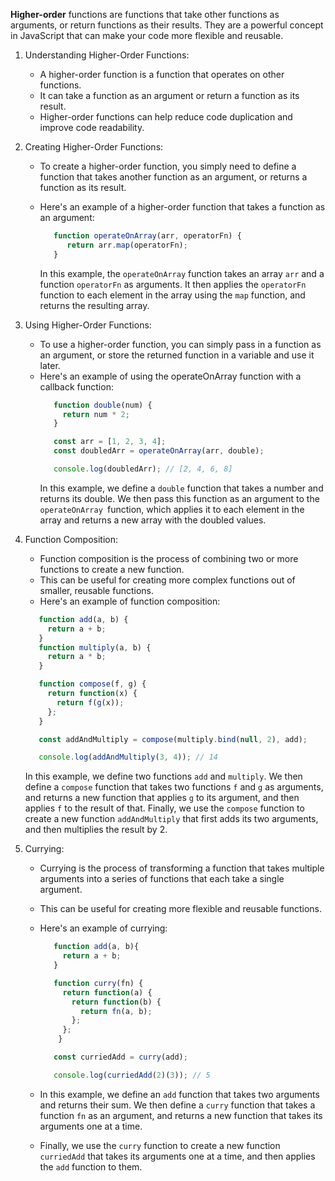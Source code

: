 **Higher-order** functions are functions that take other functions as arguments, or return functions as their results. 
They are a powerful concept in JavaScript that can make your code more flexible and reusable. 


1. Understanding Higher-Order Functions:

   - A higher-order function is a function that operates on other functions.
   - It can take a function as an argument or return a function as its result.
   - Higher-order functions can help reduce code duplication and improve code readability.

2. Creating Higher-Order Functions:

   - To create a higher-order function, you simply need to define a function that takes another function as an argument, or returns a function as its result.
   - Here's an example of a higher-order function that takes a function as an argument:
     ```JavaScript 
        function operateOnArray(arr, operatorFn) {
           return arr.map(operatorFn);
        }
     ```
     
     In this example, the `operateOnArray` function takes an array `arr` and a function `operatorFn` as arguments. 
     It then applies the `operatorFn` function to each element in the array using the `map` function, and returns the resulting array.
   
3. Using Higher-Order Functions:

   - To use a higher-order function, you can simply pass in a function as an argument, or store the returned function in a variable and use it later.
   - Here's an example of using the operateOnArray function with a callback function:
     ```javascript
        function double(num) {
          return num * 2;
        }

        const arr = [1, 2, 3, 4];
        const doubledArr = operateOnArray(arr, double);

        console.log(doubledArr); // [2, 4, 6, 8]
     ```
     In this example, we define a `double` function that takes a number and returns its double. 
     We then pass this function as an argument to the `operateOnArray `function, which applies it to each element in the array and returns a new array with the doubled values.

4. Function Composition:

   - Function composition is the process of combining two or more functions to create a new function.
   - This can be useful for creating more complex functions out of smaller, reusable functions.
   - Here's an example of function composition:
   
   ```javascript
      function add(a, b) {
        return a + b;
      }
      function multiply(a, b) {
        return a * b;
      }

      function compose(f, g) {
        return function(x) {
          return f(g(x));
        };
      }

      const addAndMultiply = compose(multiply.bind(null, 2), add);

      console.log(addAndMultiply(3, 4)); // 14
   ```
   
   In this example, we define two functions `add` and `multiply`. 
   We then define a `compose` function that takes two functions `f` and `g` as arguments, and returns a new function that 
   applies `g` to its argument, and then applies `f` to the result of that.
   Finally, we use the `compose` function to create a new function `addAndMultiply` that first adds its two arguments, and then 
   multiplies the result by 2.
   
   
5. Currying:

   - Currying is the process of transforming a function that takes multiple arguments into a series of functions that each take a single argument.
   - This can be useful for creating more flexible and reusable functions.
   - Here's an example of currying:
   
     ```javascript
        function add(a, b){
          return a + b;
        }

        function curry(fn) {
          return function(a) {
            return function(b) {
              return fn(a, b);
            };
          };
         }

        const curriedAdd = curry(add);

        console.log(curriedAdd(2)(3)); // 5
     ```     

    - In this example, we define an `add` function that takes two arguments and returns their sum. We then define a `curry` function that takes a function `fn` as an argument, and returns a new function that takes its arguments one at a time.
    - Finally, we use the `curry` function to create a new function `curriedAdd` that takes its arguments one at a time, and then applies the `add` function to them.

